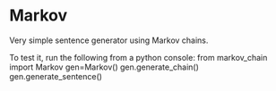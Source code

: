 Markov
======

Very simple sentence generator using Markov chains.

To test it, run the following from a python console:
    from markov_chain import Markov
    gen=Markov()
    gen.generate_chain()
    gen.generate_sentence()